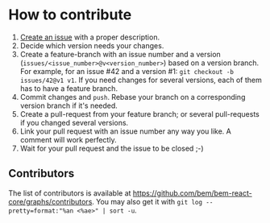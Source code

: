 # How to contribute

1. [Create an issue](https://github.com/bem/bem-react-core/issues/new) with a proper description.
2. Decide which version needs your changes.
3. Create a feature-branch with an issue number and a version (`issues/<issue_number>@v<version_number>`) based on a version branch.
   For example, for an issue #42 and a version #1: `git checkout -b issues/42@v1 v1`.
   If you need changes for several versions, each of them has to have a feature branch.
4. Commit changes and `push`. Rebase your branch on a corresponding version branch if it's needed.
5. Create a pull-request from your feature branch; or several pull-requests if you changed several versions.
6. Link your pull request with an issue number any way you like. A comment will work perfectly.
7. Wait for your pull request and the issue to be closed ;-)

## Contributors

The list of contributors is available at https://github.com/bem/bem-react-core/graphs/contributors. You may also get it with `git log --pretty=format:"%an <%ae>" | sort -u`.
